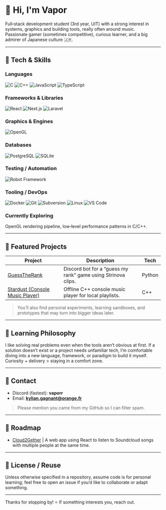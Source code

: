 # 👋 Hi, I'm Vapor

Full‑stack development student (3rd year, UIT) with a strong interest in systems, graphics and building tools, really often around music.  
Passionate gamer (sometimes competitive), curious learner, and a big admirer of Japanese culture 🇯🇵.

---

## 🚀 Tech & Skills

### Languages
![C](https://img.shields.io/badge/C-27338e?logo=c&logoColor=white)
![C++](https://img.shields.io/badge/C++-00599C?logo=cplusplus&logoColor=white)
![JavaScript](https://img.shields.io/badge/JavaScript-F7DF1E?logo=javascript&logoColor=black)
![TypeScript](https://img.shields.io/badge/TypeScript-3178C6?logo=typescript&logoColor=white)

### Frameworks & Libraries
![React](https://img.shields.io/badge/React-20232A?logo=react&logoColor=61DAFB)
![Next.js](https://img.shields.io/badge/Next.js-000000?logo=nextdotjs&logoColor=white)
![Laravel](https://img.shields.io/badge/Laravel-FF2D20?logo=laravel&logoColor=white)

### Graphics & Engines
![OpenGL](https://img.shields.io/badge/OpenGL-5586A4?logo=opengl&logoColor=white)

### Databases
![PostgreSQL](https://img.shields.io/badge/PostgreSQL-4169E1?logo=postgresql&logoColor=white)
![SQLite](https://img.shields.io/badge/SQLite-003B57?logo=sqlite&logoColor=white)

### Testing / Automation
![Robot Framework](https://img.shields.io/badge/Robot%20Framework-000000?logo=robotframework&logoColor=white)

### Tooling / DevOps
![Docker](https://img.shields.io/badge/Docker-2496ED?logo=docker&logoColor=white)
![Git](https://img.shields.io/badge/Git-F05032?logo=git&logoColor=white)
![Subversion](https://img.shields.io/badge/Subversion-809CC9?logo=subversion&logoColor=white)
![Linux](https://img.shields.io/badge/Linux-FCC624?logo=linux&logoColor=black)
![VS Code](https://img.shields.io/badge/VS%20Code-007ACC?logo=visualstudiocode&logoColor=white)

### Currently Exploring
OpenGL rendering pipeline, low‑level performance patterns in C/C++.

---

## 📂 Featured Projects

| Project | Description | Tech |
|---------|-------------|------|
| [GuessTheRank](https://github.com/Vapoor/gmr-strinova) | Discord bot for a “guess my rank” game using Strinova clips. | Python |
| [Stardust (Console Music Player)](https://github.com/Vapoor/stardust-music-player) | Offline C++ console music player for local playlists. | C++ |

> You’ll also find personal experiments, learning sandboxes, and prototypes that may turn into bigger ideas later.

---

## 🧭 Learning Philosophy
I like solving real problems even when the tools aren’t obvious at first. If a solution doesn’t exist or a project needs unfamiliar tech, I’m comfortable diving into a new language, framework, or paradigm to build it myself.  
Curiosity + delivery > staying in a comfort zone.

---


## 💬 Contact

- Discord (fastest): **vaporr**
- Email: **kylian.gagnant@orange.fr**

> Please mention you came from my GitHub so I can filter spam.

---

## 📝 Roadmap
- [Cloud2Gether](https://github.com/Vapoor/cloud2gether) | A web app using React to listen to Soundcloud songs with multiple people at the same time.
---

## 📄 License / Reuse
Unless otherwise specified in a repository, assume code is for personal learning; feel free to open an issue if you’d like to collaborate or adapt something.

---

Thanks for stopping by! ⭐ If something interests you, reach out.

